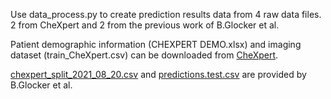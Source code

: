 Use data_process.py to create prediction results data from 4 raw data files. 2 from CheXpert and 2 from the previous work of B.Glocker et al.

Patient demographic information (CHEXPERT DEMO.xlsx) and imaging dataset (train_CheXpert.csv) can be downloaded from [CheXpert](https://stanfordmlgroup.github.io/competitions/chexpert/).

[chexpert_split_2021_08_20.csv](https://github.com/biomedia-mira/chexploration/tree/main/datafiles/chexpert) and [predictions.test.csv](https://imperialcollegelondon.app.box.com/s/bq87wkuzy14ctsyf8w3hcikwzu8386jj/folder/149074014566) are provided by B.Glocker et al.
